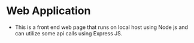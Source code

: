 # Web Application

* This is a front end web page that runs on local host using Node js and can utilize some api calls using Express JS.
  
